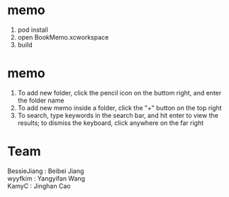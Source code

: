 # memo
1. pod install
2. open BookMemo.xcworkspace
3. build

# memo
1. To add new folder, click the pencil icon on the buttom right, and enter the folder name
2. To add new memo inside a folder, click the "+" button on the top right
3. To search, type keywords in the search bar, and hit enter to view the results; to dismiss the keyboard, click anywhere on the far right

# Team 
BessieJiang  : Beibei Jiang    
wyyfkim : Yangyifan Wang    
KamyC : Jinghan Cao   
